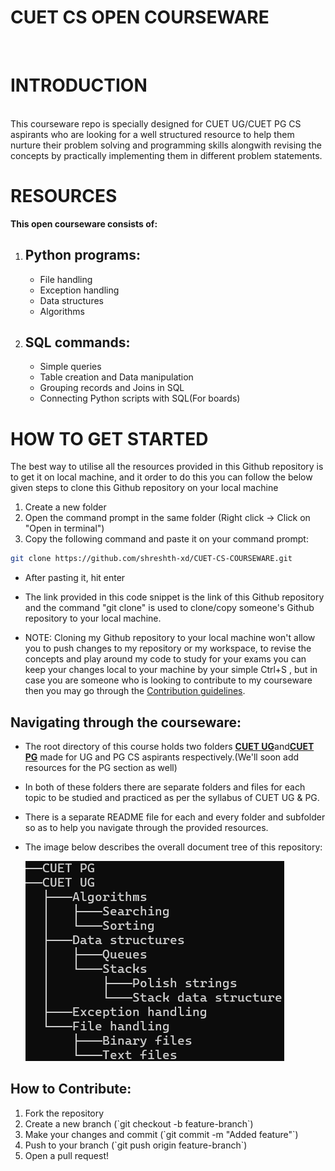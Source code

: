 # <h1> CUET CS OPEN COURSEWARE </h1>
<br>

# INTRODUCTION 
<br>
This courseware repo is specially designed for CUET UG/CUET PG CS aspirants who are looking for a well structured
resource to help them nurture their problem solving and programming skills alongwith revising the 
concepts by practically implementing them in different problem statements.
<br>

# RESOURCES 
<b>This open courseware consists of:</b>
<ol>
<li>
<h2>Python programs:</h2>
<ul>

<li>File handling</li>
<li>Exception handling</li>
<li>Data structures</li>
<li>Algorithms</li>

</ul>
  
</li>

<li>
<h2>SQL commands:</h2>
<ul>

<li>Simple queries</li>
<li>Table creation and Data manipulation</li>
<li>Grouping records and Joins in SQL</li>
<li>Connecting Python scripts with SQL(For boards)</li>

</ul>
</li>
</ol>

# HOW TO GET STARTED
<div id="GettingStarted">
<p>The best way to utilise all the resources provided in this Github repository is to get it on
local machine, and it order to do this you can follow the below given steps to clone this Github
repository on your local machine</p> 

<ol>
<li>Create a new folder</li>
<li>Open the command prompt in the same folder (Right click -> Click on "Open in terminal")</li>
<li>Copy the following command and paste it on your command prompt: </li>
</ol>

```bash
git clone https://github.com/shreshth-xd/CUET-CS-COURSEWARE.git
```

<ul>
<li>After pasting it, hit enter</li>
<li><p>
The link provided in this code snippet is the link of this Github repository and the command 
"git clone" is used to clone/copy someone's Github repository to your local machine.
</p></li>
<li><p>NOTE: Cloning my Github repository to your local machine won't allow you to push changes
to my repository or my workspace, to revise the concepts and play around my code to study for your
exams you can keep your changes local to your machine by your simple Ctrl+S , but in case you are
someone who is looking to contribute to my courseware then you may go through the <a href="#ContriGuide">Contribution guidelines</a>.
</p></li>
</ul>
</div>

<div id="DocTree">
<h2>Navigating through the courseware:</h2>
<ul>
<li><p>The root directory of this course holds two folders <b><u>CUET UG</u></b>and<b><u>CUET PG</u></b>
made for UG and PG CS aspirants respectively.(We'll soon add resources for the PG section as well)</p></li>

<li><p>In both of these folders there are separate folders and files for each topic to be studied and practiced
as per the syllabus of CUET UG & PG.</p></li>

<li><p>There is a separate README file for each and every folder and subfolder so as to help you navigate 
through the provided resources.</p></li>

<li><p>The image below describes the overall document tree of this repository:</p></li>

![alt text](image.png)

</ul>
</div>

<div id="ContriGuide">
<h2>How to Contribute:</h2>
<ol>
<li>Fork the repository</li>
<li>Create a new branch (`git checkout -b feature-branch`)</li>
<li>Make your changes and commit (`git commit -m "Added feature"`)</li>
<li>Push to your branch (`git push origin feature-branch`)</li>
<li>Open a pull request!</li>
</ol>

</div>
